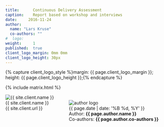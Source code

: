 ```yaml
---
title:      Continuous Delivery Assessment
caption:    Report based on workshop and interviews
date:     2016-11-24
author:
  name: "Lars Kruse"
  co-authors: ""
#  logo: 
weight:     1
published:  true
client_logo_margin: 0mm 0mm
client_logo_height: 30px
---
```


{% capture client_logo_style %}margin: {{ page.client_logo_margin }}; height: {{ page.client_logo_height }};{% endcapture %}
<!--<h1>{{ page.title }}</h1>-->
<!--<div class="caption">{{ page.caption }}</div>-->

{% include matrix.html %}

<div class="columns">
  <div class="column column-customer">
    <div class="logo"><img src="{{ site.client.logo }}" alt="{{ site.client.name }}" style="{{ client_logo_style }}"></div>
    <div class="name">{{ site.client.name }}</div>
    <div class="url">{{  site.client.url  }}</div>
  </div>
  <div class="column column-author">
    <div class="logo"><img alt="logo" src="{{ site.client.logo }}" style="{{ client_logo_style }}; visibility: hidden;"></div>
    <img alt="author logo" src="{{ page.author.logo }}" class="author-logo">
    <div class="date">{{ page.date | date: '%B %d, %Y' }}</div>
    <div class="author">Author: <strong>{{ page.author.name }}</strong></div>
    <div class="author">Co-authors: <strong>{{ page.author.co-authors }}</strong></div>
  </div>
</div>

<script>
  $( document ).ready(function() {
    $( ".article-front .carousel" ).replaceWith(function() {
      return $(this).find( ".card_" ).first();
    });
  });
</script>
